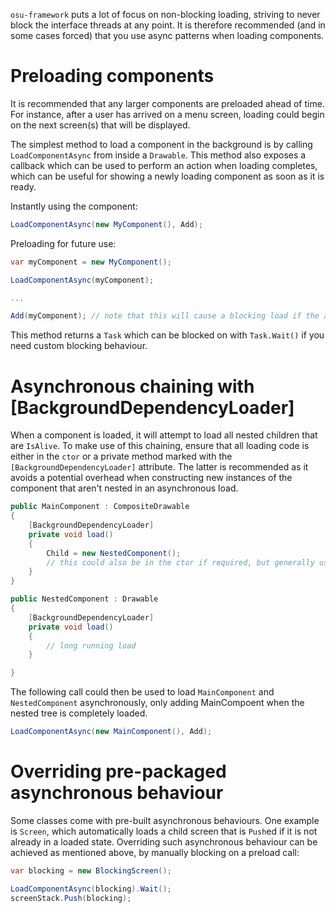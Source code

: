 `osu-framework` puts a lot of focus on non-blocking loading, striving to never block the interface threads at any point. It is therefore recommended (and in some cases forced) that you use async patterns when loading components.

Preloading components
========

It is recommended that any larger components are preloaded ahead of time. For instance, after a user has arrived on a menu screen, loading could begin on the next screen(s) that will be displayed.

The simplest method to load a component in the background is by calling `LoadComponentAsync` from inside a `Drawable`. This method also exposes a callback which can be used to perform an action when loading completes, which can be useful for showing a newly loading component as soon as it is ready.

Instantly using the component:

```csharp
LoadComponentAsync(new MyComponent(), Add);
```

Preloading for future use:

```csharp
var myComponent = new MyComponent();

LoadComponentAsync(myComponent);

...

Add(myComponent); // note that this will cause a blocking load if the async load has not yet completed.
```

This method returns a `Task` which can be blocked on with `Task.Wait()` if you need custom blocking behaviour.

Asynchronous chaining with [BackgroundDependencyLoader]
========

When a component is loaded, it will attempt to load all nested children that are `IsAlive`. To make use of this chaining, ensure that all loading code is either in the `ctor` or a private method marked with the `[BackgroundDependencyLoader]` attribute. The latter is recommended as it avoids a potential overhead when constructing new instances of the component that aren't nested in an asynchronous load.

```csharp
public MainComponent : CompositeDrawable
{
    [BackgroundDependencyLoader]
    private void load()
    {
        Child = new NestedComponent();
        // this could also be in the ctor if required, but generally use BDL wherever possible for maximum efficiency.
    }
}

public NestedComponent : Drawable
{
    [BackgroundDependencyLoader]
    private void load()
    {
        // long running load
    }

}
```

The following call could then be used to load `MainComponent` and `NestedComponent` asynchronously, only adding MainCompoent when the nested tree is completely loaded.

```csharp
LoadComponentAsync(new MainComponent(), Add);
```

Overriding pre-packaged asynchronous behaviour
========

Some classes come with pre-built asynchronous behaviours. One example is `Screen`, which automatically loads a child screen that is `Push`ed if it is not already in a loaded state. Overriding such asynchronous behaviour can be achieved as mentioned above, by manually blocking on a preload call:

```csharp
var blocking = new BlockingScreen();

LoadComponentAsync(blocking).Wait();
screenStack.Push(blocking);
```